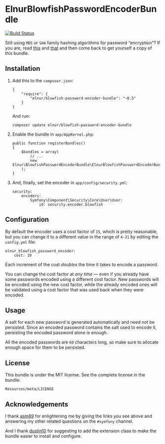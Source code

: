 ElnurBlowfishPasswordEncoderBundle
==================================

[![Build Status](https://secure.travis-ci.org/elnur/ElnurBlowfishPasswordEncoderBundle.png)](http://travis-ci.org/elnur/ElnurBlowfishPasswordEncoderBundle)

Still using `MD5` or `SHA` family hashing algorithms for password “encryption”?
If you are, read [this](http://codahale.com/how-to-safely-store-a-password) and
[that](http://yorickpeterse.com/articles/use-bcrypt-fool) and then come back to
get yourself a copy of this bundle.

Installation
------------

1.  Add this to the `composer.json`:

        {
            "require": {
                "elnur/blowfish-password-encoder-bundle": "~0.5"
            }
        }

    And run:

        composer update elnur/blowfish-password-encoder-bundle

2.  Enable the bundle in `app/AppKernel.php`:

        public function registerBundles()
        {
            $bundles = array(
                // ...
                new Elnur\BlowfishPasswordEncoderBundle\ElnurBlowfishPasswordEncoderBundle(),
            );
        }

3.  And, finally, set the encoder in `app/config/security.yml`:

        security:
            encoders:
                Symfony\Component\Security\Core\User\User:
                    id: security.encoder.blowfish

Configuration
-------------

By default the encoder uses a cost factor of `15`, which is pretty reasonable,
but you can change it to a different value in the range of `4-31` by editing
the `config.yml` file:

    elnur_blowfish_password_encoder:
        cost: 10

Each increment of the cost *doubles* the time it takes to encode a password.

You can change the cost factor at *any time* — even if you already have some
passwords encoded using a different cost factor. New passwords will be encoded
using the new cost factor, while the already encoded ones will be validated
using a cost factor that was used back when they were encoded.

Usage
-----

A salt for each new password is generated automatically and need not be
persisted. Since an encoded password contains the salt used to encode it,
persisting the encoded password alone is enough.

All the encoded passwords are `60` characters long, so make sure to allocate
enough space for them to be persisted.

License
-------

This bundle is under the MIT license. See the complete license in the bundle:

    Resources/meta/LICENSE

Acknowledgements
----------------

I thank [asm89](https://github.com/asm89) for enlightening me by giving the
links you see above and answering my other related questions on the `#symfony`
channel.

And I thank [dustin10](https://github.com/dustin10) for suggesting to add the
extension class to make the bundle easier to install and configure.
